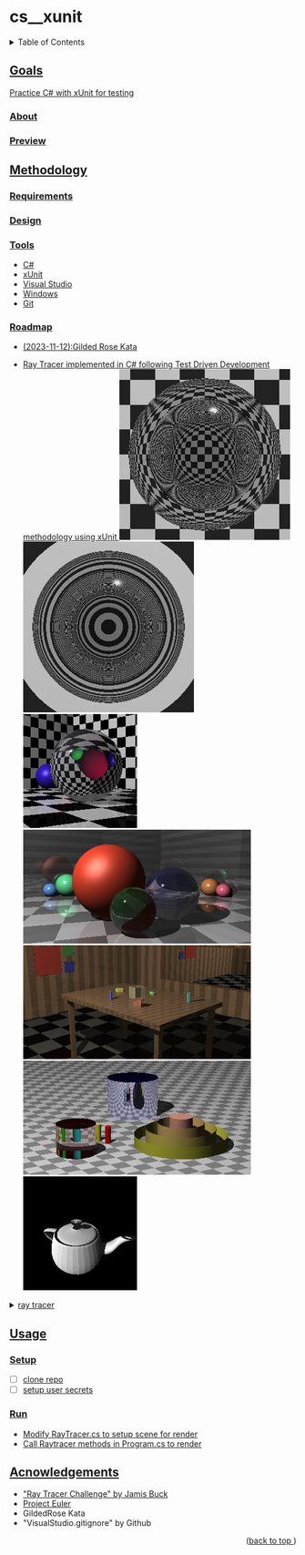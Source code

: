 # cs__xunit
<a name="readme-top"></a>
<details>
    <summary>Table of Contents</summary>
    <ol>
        <li><a href="#goals">Goals</a>
            <ul>
                <li><a href="#about">About</li>
                <li><a href="#preview">Preview</li>
            </ul>
        </li>
        <li><a href="#methodology">Methodology</li>
          <ul>
            <li><a href="#requirements">Requirements</li>
            <li><a href="#design">Design</li>
            <li><a href="#tools">Tools</li>
            <li><a href="#roadmap">Roadmap</li>
          </ul>
        </li>
        <li><a href="#usage">Usage</a>
            <ul>
                <li><a href="#setup">Setup</li>
                <li><a href="#run">Run</li>
            </ul>
        </li>
        <li><a href="#acknowledgements">Acknowledgements</li>
    </ol>
</details>

## Goals
Practice C# with xUnit for testing
### About
### Preview
## Methodology
### Requirements
### Design
### Tools
* C#
* xUnit
* Visual Studio
* Windows
* Git
### Roadmap
- (2023-11-12):Gilded Rose Kata

- Ray Tracer implemented in C# following Test Driven Development methodology using xUnit
![Refraction-Air-Pocket-Background-Checker-Example](./examples/refraction__sphere_with_air_pocket__checker.png)
![Refraction-Air-Pocket-Background-Ring-Example](./examples/refraction__sphere_with_air_pocket__ring.png)
![Refraction-Example](./examples/refraction.png)
![Reflection-Refraction-Example](./examples/reflection_refraction__scene.png)
![Cube-Room-Made-Of-Cubes-Example](./examples/cube_room_made_of_aabb_cubes.png)
![Cylinders-Example](./examples/cylinders.png)
![WaveFrontTeapot.Obj](./examples/obj__teapot.png)
<details>
<summary>ray tracer</summary>

- [x] Operations
    - [x] Tuples & Point & Vector
    - [x] Matrix
        - [x] Translation
        - [x] Scale
        - [x] Rotate
        - [x] Shear
    - [x] Rays
- [x] Geometry
    - [x] Sphere(s)
    - [x] Plane(s)
    - [x] AABB = Axis Aligned Bounding Box(es)
    - [x] Cylinder(s)
    - [x] DNC = Double Napped Cone(s)
    - [X] Object Groups
    - [X] Triangle
    - [X] WaveFront.Obj
        - [x] OBJ Mesh Normalization
        - [x] Smooth Shading 
    - [ ] CSG = Constructive Solid Geometry
    - [ ] Torus
- [x] Material
    - [x] Lighting
        - [x] Phong Model
        - [x] Shadow
        - [x] Reflection
        - [x] Refraction
        - [x] Fresnel
            -[x] Schlick
    - [x] Pattern
        - [x] Striped Pattern
        - [x] Gradient Pattern
        - [x] Ring Pattern
        - [x] Checkered Pattern
        - [ ] Radial Gradient
        - [ ] Nested Patterns
        - [ ] Blended Patterns
        - [ ] Preturbed Patterns
    - [ ] Texture Map
- [x] World
    - [x] Canvas
        - [x] PPM
    - [x] Camera
        - [ ] Focal Blur
        - [ ] Motion Blur
    - [x] Lights
        - [x] Point Source
        - [ ] Area Light
        - [ ] Spotlight
- [x] Render
    - [x] Single Object Shadow/Silhouette Cast Render
    - [x] Single Matte Shading Render
    - [x] Multiple Matte Shading Render
    - [x] Single Transparent Render
    - [x] Single Refraction Render
    - [x] Multiple Matte/Transparent/Refraction Render

</details>

## Usage
### Setup
- [ ] clone repo
- [ ] setup user secrets

### Run
- Modify RayTracer.cs to setup scene for render
- Call Raytracer methods in Program.cs to render

## Acnowledgements
* "Ray Tracer Challenge" by Jamis Buck
* [Project Euler](projecteuler.net)
* GildedRose Kata
* "VisualStudio.gitignore" by Github
<p align="right">(<a href="#readme-top">back to top </a>)</p>
